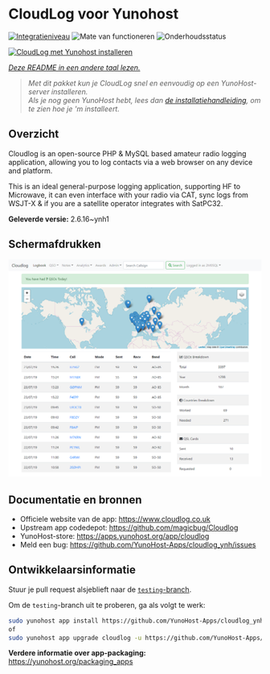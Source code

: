 <!--
NB: Deze README is automatisch gegenereerd door <https://github.com/YunoHost/apps/tree/master/tools/readme_generator>
Hij mag NIET handmatig aangepast worden.
-->

# CloudLog voor Yunohost

[![Integratieniveau](https://dash.yunohost.org/integration/cloudlog.svg)](https://ci-apps.yunohost.org/ci/apps/cloudlog/) ![Mate van functioneren](https://ci-apps.yunohost.org/ci/badges/cloudlog.status.svg) ![Onderhoudsstatus](https://ci-apps.yunohost.org/ci/badges/cloudlog.maintain.svg)

[![CloudLog met Yunohost installeren](https://install-app.yunohost.org/install-with-yunohost.svg)](https://install-app.yunohost.org/?app=cloudlog)

*[Deze README in een andere taal lezen.](./ALL_README.md)*

> *Met dit pakket kun je CloudLog snel en eenvoudig op een YunoHost-server installeren.*  
> *Als je nog geen YunoHost hebt, lees dan [de installatiehandleiding](https://yunohost.org/install), om te zien hoe je 'm installeert.*

## Overzicht

Cloudlog is an open-source PHP & MySQL based amateur radio logging application, allowing you to log contacts via a web browser on any device and platform.

This is an ideal general-purpose logging application, supporting HF to Microwave, it can even interface with your radio via CAT, sync logs from WSJT-X & if you are a satellite operator integrates with SatPC32.

**Geleverde versie:** 2.6.16~ynh1

## Schermafdrukken

![Schermafdrukken van CloudLog](./doc/screenshots/screenshot.png)

## Documentatie en bronnen

- Officiele website van de app: <https://www.cloudlog.co.uk>
- Upstream app codedepot: <https://github.com/magicbug/Cloudlog>
- YunoHost-store: <https://apps.yunohost.org/app/cloudlog>
- Meld een bug: <https://github.com/YunoHost-Apps/cloudlog_ynh/issues>

## Ontwikkelaarsinformatie

Stuur je pull request alsjeblieft naar de [`testing`-branch](https://github.com/YunoHost-Apps/cloudlog_ynh/tree/testing).

Om de `testing`-branch uit te proberen, ga als volgt te werk:

```bash
sudo yunohost app install https://github.com/YunoHost-Apps/cloudlog_ynh/tree/testing --debug
of
sudo yunohost app upgrade cloudlog -u https://github.com/YunoHost-Apps/cloudlog_ynh/tree/testing --debug
```

**Verdere informatie over app-packaging:** <https://yunohost.org/packaging_apps>
